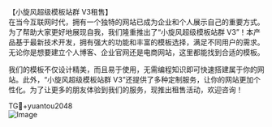 【小旋风超级模板站群 V3租售】  
在当今互联网时代，拥有一个独特的网站已成为企业和个人展示自己的重要方式。为了帮助大家更好地展现自我，我们隆重推出了“小旋风超级模板站群 V3”！本产品基于最新技术开发，拥有强大的功能和丰富的模板选择，满足不同用户的需求。无论你是想要建立个人博客、企业官网还是电商网站，这里都能找到合适的模板。

我们的模板不仅设计精美，而且易于使用，无需编程知识即可快速搭建属于你的网站。此外，“小旋风超级模板站群 V3”还提供了多种定制服务，让你的网站更加个性化。为了让更多的朋友体验到我们的服务，现推出租售活动，欢迎咨询！

TG💪+yuantou2048  
![Image](https://github.com/user-attachments/assets/42a5a4a5-fea9-4a1d-8aa0-73e57e430cca)